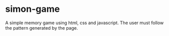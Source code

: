 # simon-game
A simple memory game using html, css and javascript.
The user must follow the pattern generated by the page.
